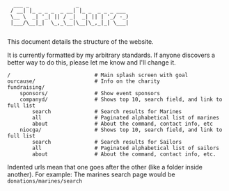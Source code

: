```
  ___ _               _                
 / __| |_ _ _ _  _ __| |_ _  _ _ _ ___ 
 \__ \  _| '_| || / _|  _| || | '_/ -_)
 |___/\__|_|  \_,_\__|\__|\_,_|_| \___|
                                       
```

This document details the structure of the website.

It is currently formatted by my arbitrary standards. If anyone discovers a
better way to do this, please let me know and I'll change it.

```
/                           # Main splash screen with goal
ourcause/                   # Info on the charity  
fundraising/
    sponsors/               # Show event sponsors
    companyd/               # Shows top 10, search field, and link to full list
        search              # Search results for Marines
        all                 # Paginated alphabetical list of marines
        about               # About the command, contact info, etc
    niocga/                 # Shows top 10, search field, and link to full list
        search              # Search results for Sailors
        all                 # Paginated alphabetical list of sailors
        about               # About the command, contact info, etc.

```

Indented urls mean that one goes after the other (like a folder inside another).
For example: The marines search page would be `donations/marines/search`